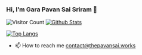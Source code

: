 ### Hi, I’m Gara Pavan Sai Sriram 👋 
![Visitor Count](https://profile-counter.glitch.me/thepavansai/count.svg)
[![Github Stats](https://github-readme-stats.vercel.app/api?username=thepavansai&show_icons=true&theme=transparent)](https://github.com/thepavansai) 

 [![Top Langs](https://github-readme-stats.vercel.app/api/top-langs/?username=thepavansai&layout=compact&theme=transparent)](https://github.com/thepavansai)

 - 📫 How to reach me 
 contact@thepavansai.works

 


<!---
thejalsapavan/thejalsapavan is a ✨ special ✨ repository because its `README.md` (this file) appears on your GitHub profile.
You can click the Preview link to take a look at your changes.
--->
